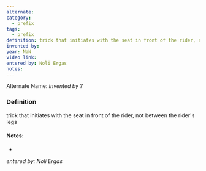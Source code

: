 ```yaml
---
alternate: 
category:
  - prefix
tags:
  - prefix
definition: trick that initiates with the seat in front of the rider, not between the rider's legs
invented by: 
year: NaN
video link: 
entered by: Noli Ergas
notes: 
---
```

Alternate Name: 
*Invented by ?*

### Definition
trick that initiates with the seat in front of the rider, not between the rider's legs


#### Notes:
- 
*entered by: Noli Ergas*
